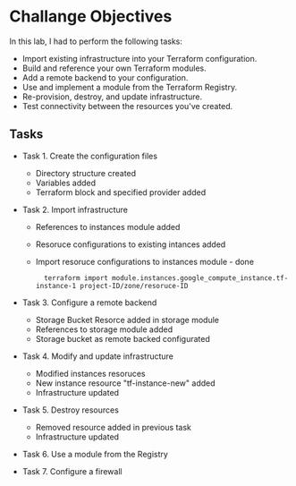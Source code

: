 # Challange Objectives

In this lab, I had to perform the following tasks:

* Import existing infrastructure into your Terraform configuration.
* Build and reference your own Terraform modules.
* Add a remote backend to your configuration.
* Use and implement a module from the Terraform Registry.
* Re-provision, destroy, and update infrastructure.
* Test connectivity between the resources you've created.

## Tasks

* Task 1. Create the configuration files
    - Directory structure created
    - Variables added
    - Terraform block and specified provider added

* Task 2. Import infrastructure
    - References to instances module added
    - Resoruce configurations to existing intances added
    - Import resoruce configurations to instances module - done

            terraform import module.instances.google_compute_instance.tf-instance-1 project-ID/zone/resoruce-ID
* Task 3. Configure a remote backend
    - Storage Bucket Resorce added in storage module
    - References to storage module added
    - Storage bucket as remote backed configurated

* Task 4. Modify and update infrastructure
    - Modified instances resoruces 
    - New instance resource "tf-instance-new" added
    - Infrastructure updated

* Task 5. Destroy resources
    - Removed resource added in previous task
    - Infrastructure updated

* Task 6. Use a module from the Registry
* Task 7. Configure a firewall